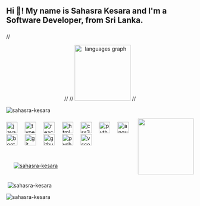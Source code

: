 <h2 align="left">Hi 👋! My name is Sahasra Kesara and I'm a Software Developer, from Sri Lanka.</h2>

###


###

//<div align="center">
 // 
 // <img src="https://github-readme-stats.vercel.app/api/top-langs?username=Sahasra-Kesara&locale=en&hide_title=false&layout=compact&card_width=320&langs_count=5&theme=dracula&hide_border=false" height="150" alt="languages graph"  />
//</div>


<p align="left"> <img src="https://komarev.com/ghpvc/?username=sahasra-kesara&label=Profile%20views&color=0e75b6&style=flat" alt="sahasra-kesara" /> </p>


<img align="right" height="150" src="https://tenor.com/view/kek-angry-code-matrix-gif-13818761.gif"  />

###

<div align="left">
  <img src="https://cdn.jsdelivr.net/gh/devicons/devicon/icons/javascript/javascript-original.svg" height="30" alt="javascript logo"  />
  <img width="12" />
  <img src="https://cdn.jsdelivr.net/gh/devicons/devicon/icons/typescript/typescript-original.svg" height="30" alt="typescript logo"  />
  <img width="12" />
  <img src="https://cdn.jsdelivr.net/gh/devicons/devicon/icons/react/react-original.svg" height="30" alt="react logo"  />
  <img width="12" />
  <img src="https://cdn.jsdelivr.net/gh/devicons/devicon/icons/html5/html5-original.svg" height="30" alt="html5 logo"  />
  <img width="12" />
  <img src="https://cdn.jsdelivr.net/gh/devicons/devicon/icons/css3/css3-original.svg" height="30" alt="css3 logo"  />
  <img width="12" />
  <img src="https://cdn.jsdelivr.net/gh/devicons/devicon/icons/python/python-original.svg" height="30" alt="python logo"  />
  <img width="12" />
  <img src="https://cdn.jsdelivr.net/gh/devicons/devicon/icons/angularjs/angularjs-original.svg" height="30" alt="angularjs logo"  />
  <img width="12" />
  <img src="https://cdn.jsdelivr.net/gh/devicons/devicon/icons/bootstrap/bootstrap-original.svg" height="30" alt="bootstrap logo"  />
  <img width="12" />
  <img src="https://cdn.jsdelivr.net/gh/devicons/devicon/icons/git/git-original.svg" height="30" alt="git logo"  />
  <img width="12" />
  <img src="https://cdn.jsdelivr.net/gh/devicons/devicon/icons/github/github-original.svg" height="30" alt="github logo"  />
  <img width="12" />
  <img src="https://cdn.jsdelivr.net/gh/devicons/devicon/icons/pycharm/pycharm-original.svg" height="30" alt="pycharm logo"  />
  <img width="12" />
  <img src="https://cdn.jsdelivr.net/gh/devicons/devicon/icons/vscode/vscode-original.svg" height="30" alt="vscode logo"  />
</div>

###

###


<p align="left" style="margin: 0; padding: 20px;"> <a href="https://github.com/ryo-ma/github-profile-trophy"><img src="https://github-profile-trophy.vercel.app/?username=Sahasra-Kesara&theme=dracula" alt="sahasra-kesara" style="border: none;" /></a> </p>


<p align="left">
</p>

<p>&nbsp;<img align="center" src="https://github-readme-stats.vercel.app/api?username=Sahasra-Kesara&show_icons=true&locale=en&theme=dracula" alt="sahasra-kesara" /></p>

<p><img align="center" src="https://github-readme-streak-stats.herokuapp.com/?user=Sahasra-Kesara&theme=dracula" alt="sahasra-kesara" /></p>
